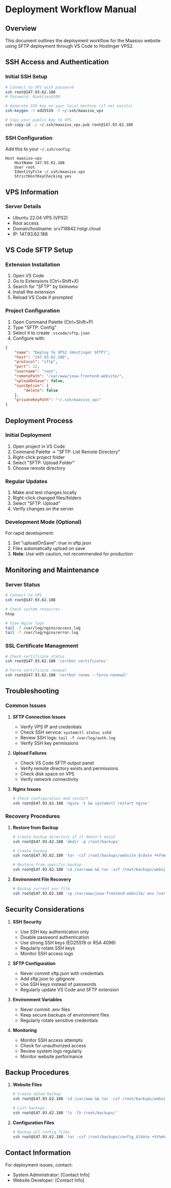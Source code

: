 # Deployment Workflow Manual

## Overview

This document outlines the deployment workflow for the Maasiso website using SFTP deployment through VS Code to Hostinger VPS2.

## SSH Access and Authentication

### Initial SSH Setup
```bash
# Connect to VPS with password
ssh root@147.93.62.188
# Password: Niekties@100

# Generate SSH key on your local machine (if not exists)
ssh-keygen -t ed25519 -f ~/.ssh/maasiso_vps

# Copy your public key to VPS
ssh-copy-id -i ~/.ssh/maasiso_vps.pub root@147.93.62.188
```

### SSH Configuration
Add this to your `~/.ssh/config`:
```
Host maasiso-vps
    HostName 147.93.62.188
    User root
    IdentityFile ~/.ssh/maasiso_vps
    StrictHostKeyChecking yes
```

## VPS Information

### Server Details
- Ubuntu 22.04 VPS (VPS2)
- Root access
- Domain/hostname: srv718842.hstgr.cloud
- IP: 147.93.62.188

## VS Code SFTP Setup

### Extension Installation
1. Open VS Code
2. Go to Extensions (Ctrl+Shift+X)
3. Search for "SFTP" by liximomo
4. Install the extension
5. Reload VS Code if prompted

### Project Configuration
1. Open Command Palette (Ctrl+Shift+P)
2. Type "SFTP: Config"
3. Select it to create `.vscode/sftp.json`
4. Configure with:

```json
{
    "name": "Deploy to VPS2 (Hostinger SFTP)",
    "host": "147.93.62.188",
    "protocol": "sftp",
    "port": 22,
    "username": "root",
    "remotePath": "/var/www/jouw-frontend-website/",
    "uploadOnSave": false,
    "syncOption": {
        "delete": false
    },
    "privateKeyPath": "~/.ssh/maasiso_vps"
}
```

## Deployment Process

### Initial Deployment
1. Open project in VS Code
2. Command Palette → "SFTP: List Remote Directory"
3. Right-click project folder
4. Select "SFTP: Upload Folder"
5. Choose remote directory

### Regular Updates
1. Make and test changes locally
2. Right-click changed files/folders
3. Select "SFTP: Upload"
4. Verify changes on the server

### Development Mode (Optional)
For rapid development:
1. Set "uploadOnSave": true in sftp.json
2. Files automatically upload on save
3. **Note**: Use with caution, not recommended for production

## Monitoring and Maintenance

### Server Status
```bash
# Connect to VPS
ssh root@147.93.62.188

# Check system resources
htop

# View Nginx logs
tail -f /var/log/nginx/access.log
tail -f /var/log/nginx/error.log
```

### SSL Certificate Management
```bash
# Check certificate status
ssh root@147.93.62.188 'certbot certificates'

# Force certificate renewal
ssh root@147.93.62.188 'certbot renew --force-renewal'
```

## Troubleshooting

### Common Issues

1. **SFTP Connection Issues**
   - Verify VPS IP and credentials
   - Check SSH service: `systemctl status sshd`
   - Review SSH logs: `tail -f /var/log/auth.log`
   - Verify SSH key permissions

2. **Upload Failures**
   - Check VS Code SFTP output panel
   - Verify remote directory exists and permissions
   - Check disk space on VPS
   - Verify network connectivity

3. **Nginx Issues**
   ```bash
   # Check configuration and restart
   ssh root@147.93.62.188 'nginx -t && systemctl restart nginx'
   ```

### Recovery Procedures

1. **Restore from Backup**
   ```bash
   # Create backup directory if it doesn't exist
   ssh root@147.93.62.188 'mkdir -p /root/backups'
   
   # Create backup
   ssh root@147.93.62.188 'tar -czf /root/backups/website_$(date +%Y%m%d_%H%M%S).tar.gz /var/www/jouw-frontend-website/'
   
   # Restore from specific backup
   ssh root@147.93.62.188 'cd /var/www && tar -xzf /root/backups/website_YYYYMMDD_HHMMSS.tar.gz'
   ```

2. **Environment File Recovery**
   ```bash
   # Backup current env file
   ssh root@147.93.62.188 'cp /var/www/jouw-frontend-website/.env /var/www/jouw-frontend-website/.env.backup'
   ```

## Security Considerations

1. **SSH Security**
   - Use SSH key authentication only
   - Disable password authentication
   - Use strong SSH keys (ED25519 or RSA 4096)
   - Regularly rotate SSH keys
   - Monitor SSH access logs

2. **SFTP Configuration**
   - Never commit sftp.json with credentials
   - Add sftp.json to .gitignore
   - Use SSH keys instead of passwords
   - Regularly update VS Code and SFTP extension

3. **Environment Variables**
   - Never commit .env files
   - Keep secure backups of environment files
   - Regularly rotate sensitive credentials

4. **Monitoring**
   - Monitor SSH access attempts
   - Check for unauthorized access
   - Review system logs regularly
   - Monitor website performance

## Backup Procedures

1. **Website Files**
   ```bash
   # Create dated backup
   ssh root@147.93.62.188 'cd /var/www && tar -czf /root/backups/website_$(date +%Y%m%d_%H%M%S).tar.gz jouw-frontend-website/'
   
   # List backups
   ssh root@147.93.62.188 'ls -lh /root/backups/'
   ```

2. **Configuration Files**
   ```bash
   # Backup all config files
   ssh root@147.93.62.188 'tar -czf /root/backups/config_$(date +%Y%m%d_%H%M%S).tar.gz /var/www/jouw-frontend-website/.env* /etc/nginx/sites-available/default'
   ```

## Contact Information

For deployment issues, contact:
- System Administrator: [Contact Info]
- Website Developer: [Contact Info]